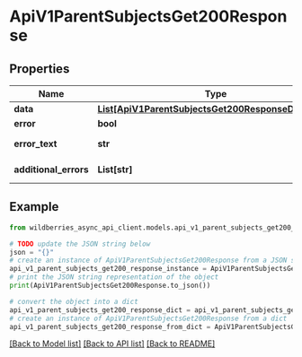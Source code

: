 # ApiV1ParentSubjectsGet200Response


## Properties

Name | Type | Description | Notes
------------ | ------------- | ------------- | -------------
**data** | [**List[ApiV1ParentSubjectsGet200ResponseDataInner]**](ApiV1ParentSubjectsGet200ResponseDataInner.md) |  | [optional] 
**error** | **bool** | Есть ли ошибка | [optional] 
**error_text** | **str** | Описание ошибки | [optional] 
**additional_errors** | **List[str]** | Дополнительные ошибки | [optional] 

## Example

```python
from wildberries_async_api_client.models.api_v1_parent_subjects_get200_response import ApiV1ParentSubjectsGet200Response

# TODO update the JSON string below
json = "{}"
# create an instance of ApiV1ParentSubjectsGet200Response from a JSON string
api_v1_parent_subjects_get200_response_instance = ApiV1ParentSubjectsGet200Response.from_json(json)
# print the JSON string representation of the object
print(ApiV1ParentSubjectsGet200Response.to_json())

# convert the object into a dict
api_v1_parent_subjects_get200_response_dict = api_v1_parent_subjects_get200_response_instance.to_dict()
# create an instance of ApiV1ParentSubjectsGet200Response from a dict
api_v1_parent_subjects_get200_response_from_dict = ApiV1ParentSubjectsGet200Response.from_dict(api_v1_parent_subjects_get200_response_dict)
```
[[Back to Model list]](../README.md#documentation-for-models) [[Back to API list]](../README.md#documentation-for-api-endpoints) [[Back to README]](../README.md)


